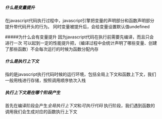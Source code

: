 ##### 什么是变量提升
在javascript代码执行过程中，javascript引擎把变量的声明部分和函数声明部分提升带代码开头的行为。
同时变量被提升后，会给变量设置默认值undefined



#####为什么会有变量提升
因为javascript代码在执行前需要先编译，而且只会进行一次
可以起到一定的性能提升把，（编译过程中会统计声明了哪些变量、创建了那些函数）不会每次运行的时候为函数分配内存


##### 什么是执行上下文
指的是javascript执行代码时候的运行环境，包括全局上下文和函数上下文，我们一般用栈进行存储，按照调用顺序依次入栈

##### 执行上下文是在哪个阶段产生

首先在编译阶段会产生*全局执行上下文*和*可执行代码*
执行阶段，我们遇到函数的调用我们会生成对应的函数执行上下文
